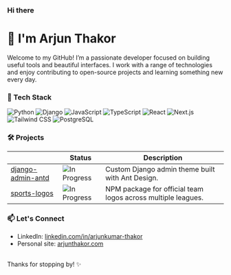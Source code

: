### Hi there
# 👋 I'm Arjun Thakor

Welcome to my GitHub! I’m a passionate developer focused on building useful tools and beautiful interfaces. I work with a range of technologies and enjoy contributing to open-source projects and learning something new every day.


### 🚀 Tech Stack

![Python](https://img.shields.io/badge/Python-3776AB?style=for-the-badge&logo=python&logoColor=white)
![Django](https://img.shields.io/badge/Django-092E20?style=for-the-badge&logo=django&logoColor=white)
![JavaScript](https://img.shields.io/badge/JavaScript-F7DF1E?style=for-the-badge&logo=javascript&logoColor=black)
![TypeScript](https://img.shields.io/badge/TypeScript-3178C6?style=for-the-badge&logo=typescript&logoColor=white)
![React](https://img.shields.io/badge/React-20232A?style=for-the-badge&logo=react&logoColor=61DAFB)
![Next.js](https://img.shields.io/badge/Next.js-000000?style=for-the-badge&logo=nextdotjs&logoColor=white)
![Tailwind CSS](https://img.shields.io/badge/Tailwind_CSS-06B6D4?style=for-the-badge&logo=tailwindcss&logoColor=white)
![PostgreSQL](https://img.shields.io/badge/PostgreSQL-4169E1?style=for-the-badge&logo=postgresql&logoColor=white)


### 🛠️ Projects
|               | Status                                                                 | Description                                                   |
|----------------------|-------------------------------------------------------------------------------|---------------------------------------------------------------|
| [django-admin-antd](https://github.com/django-themes/django-admin-antd)   | ![In Progress](https://img.shields.io/badge/status-in%20progress-yellow?style=flat-square) | Custom Django admin theme built with Ant Design.             |
| [sports-logos](https://github.com/arenastudio/league-logos)         | ![In Progress](https://img.shields.io/badge/status-in%20progress-yellow?style=flat-square) | NPM package for official team logos across multiple leagues.  |



### 📫 Let's Connect

- LinkedIn: [linkedin.com/in/arjunkumar-thakor](https://www.linkedin.com/in/arjunkumar-thakor/)
- Personal site: [arjunthakor.com](https://arjunthakor.com/)

<br/>
Thanks for stopping by! ✨
